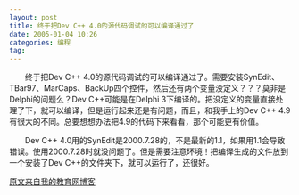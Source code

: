 ```yaml
---
layout: post
title: 终于把Dev C++ 4.0的源代码调试的可以编译通过了
date: 2005-01-04 10:26
categories: 编程 
tag: 
---
```

　　终于把Dev C++ 4.0的源代码调试的可以编译通过了。需要安装SynEdit、TBar97、MarCaps、BackUp四个控件，然后还有两个变量没定义？？？莫非是Delphi的问题么？Dev C++可能是在Delphi 3下编译的。把没定义的变量直接处理了下，就可以编译，但是运行起来还是有问题，而且，和我手上的Dev C++ 4.9有很大的不同。总要想想办法把4.9的代码下来看看，那个可能更有价值。

　　Dev C++ 4.0用的SynEdit是2000.7.28的，不是最新的1.1，如果用1.1会导致错误。使用2000.7.28时就没问题了。但是需要注意环境！把编译生成的文件放到一个安装了Dev C++的文件夹下，就可以运行了，还很好。

[原文来自我的教育网博客][原文来自我的教育网博客]

[原文来自我的教育网博客]:http://teacher.edu.cn/pc/article/200501/333795.html
